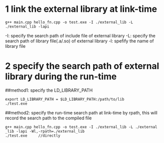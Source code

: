 # 1 link the external library at link-time
~~~
g++ main.cpp hello_fn.cpp -o test.exe -I ./external_lib -L ./external_lib -lapi
~~~

-I: specify the search path of include file of external library
-L: specify the search path of library file(.a/.so) of external library
-l: spefify the name of library file

# 2 specify the search path of external library during the run-time
##method1: specify the LD_LIBRARY_PATH
~~~
export LD_LIBRARY_PATH = $LD_LIBRARY_PATH:/path/to/lib
./test.exe
~~~

##method2: specify the run-time search path at link-time by rpath, this will record the search path to the compiled file
~~~
g++ main.cpp hello_fn.cpp -o test.exe -I ./external_lib -L ./external
_lib -lapi -Wl,-rpath=./external_lib
./test.exe     //directly
~~~
